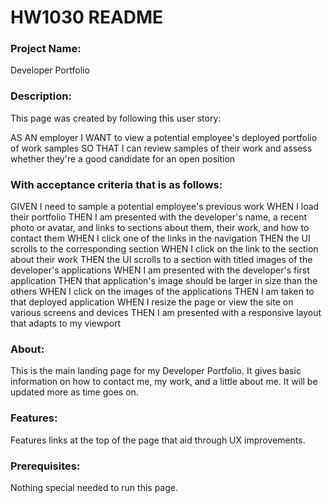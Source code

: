 # HW1030 README
### Project Name:
Developer Portfolio

### Description:
This page was created by following this user story:

AS AN employer
I WANT to view a potential employee's deployed portfolio of work samples
SO THAT I can review samples of their work and assess whether they're a good candidate for an open position

### With acceptance criteria that is as follows: 

GIVEN I need to sample a potential employee's previous work
WHEN I load their portfolio
THEN I am presented with the developer's name, a recent photo or avatar, and links to sections about them, their work, and how to contact them
WHEN I click one of the links in the navigation
THEN the UI scrolls to the corresponding section
WHEN I click on the link to the section about their work
THEN the UI scrolls to a section with titled images of the developer's applications
WHEN I am presented with the developer's first application
THEN that application's image should be larger in size than the others
WHEN I click on the images of the applications
THEN I am taken to that deployed application
WHEN I resize the page or view the site on various screens and devices
THEN I am presented with a responsive layout that adapts to my viewport

### About:
This is the main landing page for my Developer Portfolio. It gives basic information on how to contact me, my work, and a little about me. It will be updated more as time goes on.

### Features:
Features links at the top of the page that aid through UX improvements. 

### Prerequisites:
Nothing special needed to run this page.
